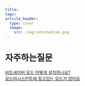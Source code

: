 ```yaml
---
title:
tags: 
article_header:
  type: cover
  image:
    src: /img/information.png
---
```


# 자주하는질문
[비트세이버 모드 어떻게 설치하나요?](https://bsckorea.github.io/2021/06/14/how-to-install-mode.html)<br>
[모드어시스턴트에 찾고있는 모드가 없어요](https://bsckorea.github.io/2021/06/14/umum.html)<br>

